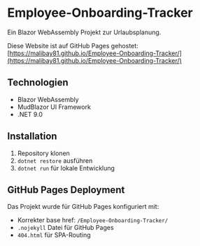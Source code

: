 # Employee-Onboarding-Tracker

Ein Blazor WebAssembly Projekt zur Urlaubsplanung.

Diese Website ist auf GitHub Pages gehostet: [https://malibay81.github.io/Employee-Onboarding-Tracker/](https://malibay81.github.io/Employee-Onboarding-Tracker/)

## Technologien

- Blazor WebAssembly
- MudBlazor UI Framework
- .NET 9.0

## Installation

1. Repository klonen
2. `dotnet restore` ausführen
3. `dotnet run` für lokale Entwicklung

## GitHub Pages Deployment

Das Projekt wurde für GitHub Pages konfiguriert mit:
- Korrekter base href: `/Employee-Onboarding-Tracker/`
- `.nojekyll` Datei für GitHub Pages
- `404.html` für SPA-Routing